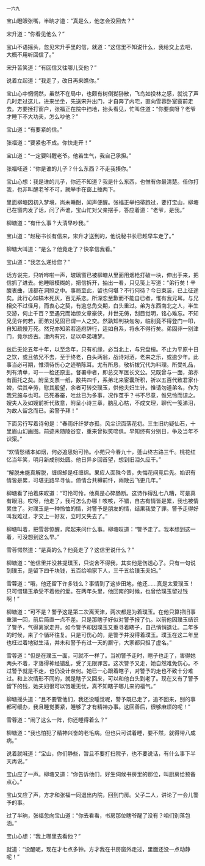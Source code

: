     一六九 

   宝山瞪眼张嘴，半晌才道：“真是么，他怎会没回去？”

   宋升道：“你看见他么？”

   宝山不语摇头，忽见宋升手里的信，就道：“这信里不知说什么，我给交上去吧，大概不用听回信了。”

   宋升苦笑道：“有回信又往哪儿交他？”

   说着立起道：“我走了，改日再来瞧你。”

   宝山心中惘惘然，虽然不在局中，也颇有树倒猢狲散，飞鸟如投林之感，就说了声几时走过这儿，进来坐坐，先送宋升出门，才自奔了内宅，直向雪蓉卧室窗前走去。方要捶打窗户，张福正在院中扫地，抬头看见，忙叫住道：“你要疯呀？老爷才睡下不大功夫，怎么吵他？”

   宝山道：“有要紧的信。”

   张福道：“要紧也不成。你快走开！”

   宝山道：“一定要叫醒老爷。他若生气，我自己承担。”

   张福呸道：“你是谁的儿子？什么东西？不走我揍你。”

   宝山心想：我是谁的儿子，你还不知道？我是什么东西，也惟有你最清楚。任你打我，也非叫醒老爷不可，就举手在窗上捶两下。

   里面柳塘因初入梦境，尚未睡酣，闻声便醒。张福正举扫帚跑过，要打宝山，柳塘已在窗内发了话，问了声谁，宝山忙对父亲摆手，答应着道：“老爷，是我。”

   柳塘道：“有什么事？大清早吵我。”

   宝山道：“赵秘书长有信来，宋升才送到的，他说秘书长已趁早车走了。”

   柳塘大叫道：“是么？他竟走了？快拿信我看。”

   宝山道：“我怎么递给您？”

   话方说完，只听哗啦一声，玻璃窗已被柳塘从里面用烟枪打破一块，伸出手来，把信抓了进去。他睡眼模糊的，把信拆开，抽出一看，只见笺上写道：“弟行矣！辛酸衷曲，谅都在洞照之中。事局至此，留也何堪？不行何待？今日束装，已上征途矣。此行心如槁木死灰，百无系恋。所深恋至歉而不能自已者，惟有我兄耳。与兄相交不过径月，而衷心之契，有逾总角交期，白头重过。弟为东西南北之人，半生交游，何止千百？至遇兄而始惊文章豪侠，并世无俦，刮目觉明，铭心难忘。不知兄见许何若，而弟对兄固已谓一人之交。然孰知判袂匆匆，临别竟不得登门一叩，自知疏慢万死。然兄亦知弟若造府辞行，适如自系，将永不得行矣。弟固非一别津门，竟尔终古。津内有兄，足以牵弟魂梦。

   兹后无论五年十年，以至念年，只有机缘，必当北上，与兄盘桓。不止为平原十日之饮，或且依兄不去，至于终老，白头两翁，战诗对酒，老来之乐，或逾少年。此事当必可期，惟须待伤心之迹稍陈耳。尤有所恳，敬祈拨冗代为料理。所受礼品，列有清单，可一一检还原主。督署中者，即总交军医长文公。兄既曾与一面，弟亦有函托之矣。附呈支票一纸，数共四千，系弟北来宦囊所积，祈以五百代致君家仆婢，偿其辛劳，慰其殷望，余者可转交璞玉，供他夫妇生计。惟请勿道弟名，作为我兄施与也可。已死春蚕，吐丝已为多事，况作茧乎？书不尽意，惟兄怜而谅之。嫂夫人及如嫂前祈代致意，附呈小诗三章，脑乱心枯，不成文理，聊代一笺涕泪，为故人留念而已。弟警予拜！”

   下面另行写着诗句是：“春雨纤纤梦亦孤，风尘识面落花初。三生旧约疑仙石，十里眉山幻画图。前迹未随陵谷变，重来曾拟笑啼俱。早知终有分别日，争及当年不识渠。”

   “欢情愁绪本如烟，何必追思始可怜。小苑只今春九十，蓬山终古路三千。桃花红忆当年笑，明月新成别处圆。他日异乡回首望，想到旧泪久应干。”

   “解脱未能真解脱，缠绵却是枉缠绵。果应人面殊今昔，失悔花间竞后先。始识有情皆是累，可堪无路早寻仙。倚情合共樽前忏，雨散云飞更几年。”

   柳塘看了拍着床叹道：“可怜可怜，他真是心碎肠断。这诗作得乱七八糟，可是真有眼泪。哎呀，他走了，我可怎么办哪！咳咳，不错，自古有情皆是累，我也被情累住了。对璞玉是一种怜恤的情，对警予是朋友的情，结果我受了罪。警予走得好叫我难过，才交上一好友，立时又失去了。”

   柳塘叫着，把雪蓉惊醒，爬起来问什么事。柳塘叹道：“警予走了。我本想到这一着，可没想到这么早。”

   雪蓉愕然道：“是真的么？他竟走了？这信里说什么？”

   柳塘道：“他信里并没甚提璞玉，只说舍不得我，其实他是伤透心了。只有一句说到璞玉，是留下四千块钱，五百给咱家下人，三千五给璞玉夫妇。”

   雪蓉道：“哦，他还留下许多钱么？事情到了这步田地，他还……真是太爱璞玉！只可惜璞玉承受不着他的爱。在两年头里，他回南的时候，也曾给璞玉留过钱啊！”

   柳塘道：“可不是？警予这是第二次离天津，两次都是为着璞玉。在他只算把旧事重演一回，前后简直一点不差。只是那瞎子好似对警予报了仇。以前他因璞玉结识了警予，气得离家走开。如今警予却因璞玉又重寻着瞎子，自己悄悄退让。二年多的时候，来了个循环往复。只是可伤心的，是警予并没得着璞玉。璞玉在这二年里也枉过着地狱生活，并未和警予有过一天的厮守，大家都只担了虚名。”

   雪蓉道：“但是在璞玉一面，可就不一样了。当初警予走时，瞎子也走了，害得她两头不着，才落得神经错乱，受了无限罪苦。这次警予又走，她自然难免伤心。不过警予就是不走，也仍没计奈何。她已一心跟着瞎子，对警予的走也不致十分难过。和上次情形不同的，就是瞎子又回来，可以和他白头到老了。现在又有了警予留下的钱，她夫妇很可以饱暖无忧，真不知瞎子哪儿来的福气。”

   柳塘摇头道：“且不要管他们，我还没睡觉呢，警予既已走了，追不回来，别的事都可缓办，我且睡觉要紧，睡够了才有精神办事。这回善后，很够麻烦的呢！”

   雪蓉道：“闹了这么一阵，你还睡得着么？”

   柳塘道：“我也怕犯了精神兴奋的老毛病。但也只可试着睡，要不然，就得带八成病。”

   说着就喊道：“宝山，你们静些，暂且不要打扫院子，也不要说话，有什么事下半天再说。”

   宝山应了一声。柳塘又道：“你告诉他们，好生伺候书房里的那位，叫厨房给预备点心。”

   宝山又应了声，方才和张福一同退出内院，回到门房。父子二人，讲论了一会儿警予的事。

   过了半晌，张福忽向宝山道：“你去看看，书房那位瞎爷醒了没有？咱们别落包涵。”

   宝山心想：“我上哪里去看他？”

   就道：“没醒呢，现在才七点多钟。方才我在书房窗外走过，里面还没一点动静呢！”

